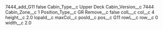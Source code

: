 <?xml version="1.0" encoding="UTF-8"?>
<CustomMetadata xmlns="http://soap.sforce.com/2006/04/metadata" xmlns:xsi="http://www.w3.org/2001/XMLSchema-instance" xmlns:xsd="http://www.w3.org/2001/XMLSchema">
    <label>7444_add_G11</label>
    <protected>false</protected>
    <values>
        <field>Cabin_Type__c</field>
        <value xsi:type="xsd:string">Upper Deck</value>
    </values>
    <values>
        <field>Cabin_Version__c</field>
        <value xsi:type="xsd:string">7444</value>
    </values>
    <values>
        <field>Cabin_Zone__c</field>
        <value xsi:type="xsd:string">1</value>
    </values>
    <values>
        <field>Position_Type__c</field>
        <value xsi:type="xsd:string">GR</value>
    </values>
    <values>
        <field>Remove__c</field>
        <value xsi:type="xsd:boolean">false</value>
    </values>
    <values>
        <field>colL__c</field>
        <value xsi:nil="true"/>
    </values>
    <values>
        <field>col__c</field>
        <value xsi:type="xsd:string">4</value>
    </values>
    <values>
        <field>height__c</field>
        <value xsi:type="xsd:double">2.0</value>
    </values>
    <values>
        <field>lopaId__c</field>
        <value xsi:nil="true"/>
    </values>
    <values>
        <field>maxCol__c</field>
        <value xsi:nil="true"/>
    </values>
    <values>
        <field>posId__c</field>
        <value xsi:nil="true"/>
    </values>
    <values>
        <field>pos__c</field>
        <value xsi:type="xsd:string">G11</value>
    </values>
    <values>
        <field>rowL__c</field>
        <value xsi:nil="true"/>
    </values>
    <values>
        <field>row__c</field>
        <value xsi:type="xsd:string">0</value>
    </values>
    <values>
        <field>width__c</field>
        <value xsi:type="xsd:double">2.0</value>
    </values>
</CustomMetadata>
